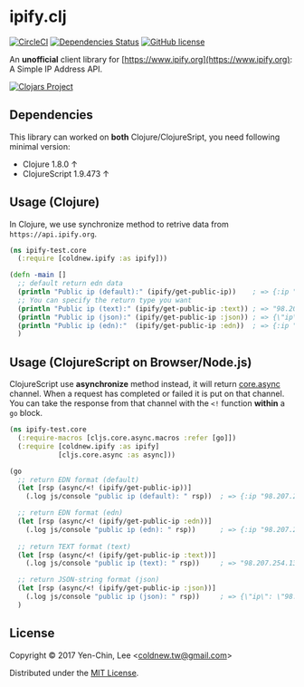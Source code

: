 # ipify.clj
[![CircleCI](https://circleci.com/gh/coldnew/ipify-clj.svg?style=svg)](https://circleci.com/gh/coldnew/ipify-clj)
[![Dependencies Status](https://jarkeeper.com/coldnew/ipify.clj/status.svg)](https://jarkeeper.com/coldnew/ipify.clj)
[![GitHub license](https://img.shields.io/badge/license-MIT-blue.svg)](https://raw.githubusercontent.com/coldnew/ipify-clj/master/LICENSE)

An **unofficial** client library for [https://www.ipify.org](https://www.ipify.org): A Simple IP Address API.

[![Clojars Project](http://clojars.org/coldnew/ipify/latest-version.svg)](http://clojars.org/coldnew/ipify)

## Dependencies

This library can worked on **both** Clojure/ClojureSript, you need following minimal version:

* Clojure 1.8.0 ↑
* ClojureScript 1.9.473 ↑

## Usage (Clojure)

In Clojure, we use synchronize method to retrive data from `https://api.ipify.org`. 

```clojure
(ns ipify-test.core
  (:require [coldnew.ipify :as ipify]))

(defn -main []
  ;; default return edn data
  (println "Public ip (default):" (ipify/get-public-ip))    ; => {:ip "98.207.254.136"}
  ;; You can specify the return type you want
  (println "Public ip (text):" (ipify/get-public-ip :text)) ; => "98.207.254.136"
  (println "Public ip (json):" (ipify/get-public-ip :json)) ; => {\"ip\": \"98.207.254.136\"}
  (println "Public ip (edn):"  (ipify/get-public-ip :edn))  ; => {:ip "98.207.254.136"}
  ) 
```

## Usage (ClojureScript on Browser/Node.js)

ClojureScript use **asynchronize** method instead, it will return [core.async](https://clojure.github.io/core.async) channel.
When a request has completed or failed it is put on that channel. You can take the response from that channel with the `<!` function **within** a `go` block.

```clojure
(ns ipify-test.core
  (:require-macros [cljs.core.async.macros :refer [go]])
  (:require [coldnew.ipify :as ipify]
            [cljs.core.async :as async]))

(go
  ;; return EDN format (default)
  (let [rsp (async/<! (ipify/get-public-ip))]
    (.log js/console "public ip (default): " rsp))  ; => {:ip "98.207.254.136"}

  ;; return EDN format (edn)
  (let [rsp (async/<! (ipify/get-public-ip :edn))]
    (.log js/console "public ip (edn): " rsp))      ; => {:ip "98.207.254.136"}
  
  ;; return TEXT format (text)
  (let [rsp (async/<! (ipify/get-public-ip :text))]
    (.log js/console "public ip (text): " rsp))     ; => "98.207.254.136"

  ;; return JSON-string format (json)
  (let [rsp (async/<! (ipify/get-public-ip :json))]
    (.log js/console "public ip (json): " rsp))     ; => {\"ip\": \"98.207.254.136\"}
  )
```

## License

Copyright © 2017 Yen-Chin, Lee <<coldnew.tw@gmail.com>>

Distributed under the [MIT License](http://opensource.org/licenses/MIT).

